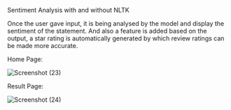 Sentiment Analysis with and without NLTK

Once the user gave input, it is being analysed by the model and display the sentiment of the statement.
And also a feature is added based on the output, a star rating is automatically generated by which review ratings can be made more accurate.


Home Page:

![Screenshot (23)](https://user-images.githubusercontent.com/33338812/204271203-6b60f4af-2890-47af-b9f7-e8a2659b3eed.png)

Result Page:

![Screenshot (24)](https://user-images.githubusercontent.com/33338812/204271196-df4974b4-779f-4e46-b687-58a63cdecdb3.png)

